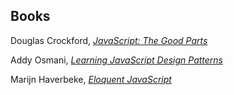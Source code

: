 ## Books

Douglas Crockford, [_JavaScript: The Good Parts_](http://amzn.com/0596517742)

Addy Osmani, [_Learning JavaScript Design Patterns_](http://addyosmani.com/resources/essentialjsdesignpatterns/book/)

Marijn Haverbeke, [_Eloquent JavaScript_](http://eloquentjavascript.net/contents.html)

